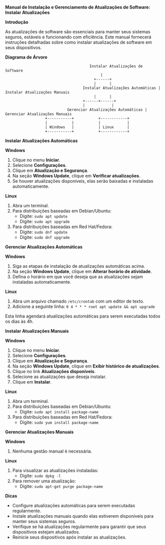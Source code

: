 **Manual de Instalação e Gerenciamento de Atualizações de Software: Instalar Atualizações**

**Introdução**

As atualizações de software são essenciais para manter seus sistemas seguros, estáveis e funcionando com eficiência. Este manual fornecerá instruções detalhadas sobre como instalar atualizações de software em seus dispositivos.

**Diagrama de Árvore**

```
                                      Instalar Atualizações de Software
                                           |
                                        +------+
                                        |      |
                                   Instalar Atualizações Automáticas | Instalar Atualizações Manuais
                                        |      |
                                   +------+------+
                                   |            |
                            Gerenciar Atualizações Automáticas |     Gerenciar Atualizações Manuais
                  +-----------+           +------------+
                  |           |           |            |
                  | Windows   |           | Linux      |
                  +-----------+           +------------+
```

**Instalar Atualizações Automáticas**

**Windows**

1. Clique no menu **Iniciar**.
2. Selecione **Configurações**.
3. Clique em **Atualização e Segurança**.
4. Na seção **Windows Update**, clique em **Verificar atualizações**.
5. Se houver atualizações disponíveis, elas serão baixadas e instaladas automaticamente.

**Linux**

1. Abra um terminal.
2. Para distribuições baseadas em Debian/Ubuntu:
   - Digite: `sudo apt update`
   - Digite: `sudo apt upgrade`
3. Para distribuições baseadas em Red Hat/Fedora:
   - Digite: `sudo dnf update`
   - Digite: `sudo dnf upgrade`

**Gerenciar Atualizações Automáticas**

**Windows**

1. Siga as etapas de instalação de atualizações automáticas acima.
2. Na seção **Windows Update**, clique em **Alterar horário de atividade**.
3. Defina o horário em que você deseja que as atualizações sejam instaladas automaticamente.

**Linux**

1. Abra um arquivo chamado `/etc/crontab` com um editor de texto.
2. Adicione a seguinte linha: `0 4 * * * root apt update && apt upgrade`

Esta linha agendará atualizações automáticas para serem executadas todos os dias às 4h.

**Instalar Atualizações Manuais**

**Windows**

1. Clique no menu **Iniciar**.
2. Selecione **Configurações**.
3. Clique em **Atualização e Segurança**.
4. Na seção **Windows Update**, clique em **Exibir histórico de atualizações**.
5. Clique no link **Atualizações disponíveis**.
6. Selecione as atualizações que deseja instalar.
7. Clique em **Instalar**.

**Linux**

1. Abra um terminal.
2. Para distribuições baseadas em Debian/Ubuntu:
   - Digite: `sudo apt install package-name`
3. Para distribuições baseadas em Red Hat/Fedora:
   - Digite: `sudo yum install package-name`

**Gerenciar Atualizações Manuais**

**Windows**

1. Nenhuma gestão manual é necessária.

**Linux**

1. Para visualizar as atualizações instaladas:
   - Digite: `sudo dpkg -l`
2. Para remover uma atualização:
   - Digite: `sudo apt-get purge package-name`

**Dicas**

* Configure atualizações automáticas para serem executadas regularmente.
* Instale atualizações manuais quando elas estiverem disponíveis para manter seus sistemas seguros.
* Verifique se há atualizações regularmente para garantir que seus dispositivos estejam atualizados.
* Reinicie seus dispositivos após instalar as atualizações.
